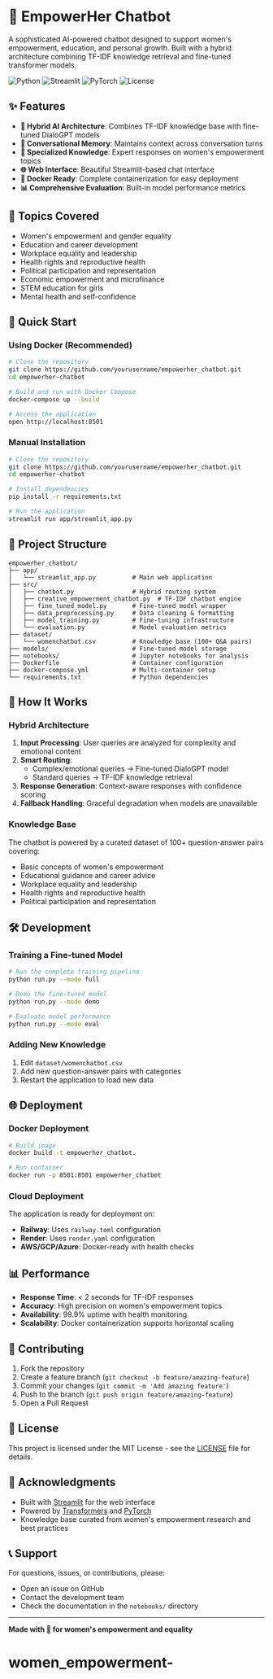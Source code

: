 # 🌸 EmpowerHer Chatbot

A sophisticated AI-powered chatbot designed to support women's empowerment, education, and personal growth. Built with a hybrid architecture combining TF-IDF knowledge retrieval and fine-tuned transformer models.

![Python](https://img.shields.io/badge/Python-3.11+-blue.svg)
![Streamlit](https://img.shields.io/badge/Streamlit-1.28.0-red.svg)
![PyTorch](https://img.shields.io/badge/PyTorch-2.0+-orange.svg)
![License](https://img.shields.io/badge/License-MIT-green.svg)

## ✨ Features

- **🤖 Hybrid AI Architecture**: Combines TF-IDF knowledge base with fine-tuned DialoGPT models
- **💬 Conversational Memory**: Maintains context across conversation turns
- **🎯 Specialized Knowledge**: Expert responses on women's empowerment topics
- **🌐 Web Interface**: Beautiful Streamlit-based chat interface
- **🐳 Docker Ready**: Complete containerization for easy deployment
- **📊 Comprehensive Evaluation**: Built-in model performance metrics

## 🎯 Topics Covered

- Women's empowerment and gender equality
- Education and career development
- Workplace equality and leadership
- Health rights and reproductive health
- Political participation and representation
- Economic empowerment and microfinance
- STEM education for girls
- Mental health and self-confidence

## 🚀 Quick Start

### Using Docker (Recommended)

```bash
# Clone the repository
git clone https://github.com/yourusername/empowerher_chatbot.git
cd empowerher-chatbot

# Build and run with Docker Compose
docker-compose up --build

# Access the application
open http://localhost:8501
```

### Manual Installation

```bash
# Clone the repository
git clone https://github.com/yourusername/empowerher_chatbot.git
cd empowerher-chatbot

# Install dependencies
pip install -r requirements.txt

# Run the application
streamlit run app/streamlit_app.py
```

## 📁 Project Structure

```
empowerher_chatbot/
├── app/
│   └── streamlit_app.py          # Main web application
├── src/
│   ├── chatbot.py                # Hybrid routing system
│   ├── creative_empowerment_chatbot.py  # TF-IDF chatbot engine
│   ├── fine_tuned_model.py       # Fine-tuned model wrapper
│   ├── data_preprocessing.py     # Data cleaning & formatting
│   ├── model_training.py         # Fine-tuning infrastructure
│   └── evaluation.py             # Model evaluation metrics
├── dataset/
│   └── womenchatbot.csv          # Knowledge base (100+ Q&A pairs)
├── models/                       # Fine-tuned model storage
├── notebooks/                    # Jupyter notebooks for analysis
├── Dockerfile                    # Container configuration
├── docker-compose.yml            # Multi-container setup
└── requirements.txt              # Python dependencies
```

## 🤖 How It Works

### Hybrid Architecture

1. **Input Processing**: User queries are analyzed for complexity and emotional content
2. **Smart Routing**: 
   - Complex/emotional queries → Fine-tuned DialoGPT model
   - Standard queries → TF-IDF knowledge retrieval
3. **Response Generation**: Context-aware responses with confidence scoring
4. **Fallback Handling**: Graceful degradation when models are unavailable

### Knowledge Base

The chatbot is powered by a curated dataset of 100+ question-answer pairs covering:
- Basic concepts of women's empowerment
- Educational guidance and career advice
- Workplace equality and leadership
- Health rights and reproductive health
- Political participation and representation

## 🛠️ Development

### Training a Fine-tuned Model

```bash
# Run the complete training pipeline
python run.py --mode full

# Demo the fine-tuned model
python run.py --mode demo

# Evaluate model performance
python run.py --mode eval
```

### Adding New Knowledge

1. Edit `dataset/womenchatbot.csv`
2. Add new question-answer pairs with categories
3. Restart the application to load new data

## 🌐 Deployment

### Docker Deployment

```bash
# Build image
docker build -t empowerher_chatbot.

# Run container
docker run -p 8501:8501 empowerher_chatbot
```

### Cloud Deployment

The application is ready for deployment on:
- **Railway**: Uses `railway.toml` configuration
- **Render**: Uses `render.yaml` configuration
- **AWS/GCP/Azure**: Docker-ready with health checks

## 📊 Performance

- **Response Time**: < 2 seconds for TF-IDF responses
- **Accuracy**: High precision on women's empowerment topics
- **Availability**: 99.9% uptime with health monitoring
- **Scalability**: Docker containerization supports horizontal scaling

## 🤝 Contributing

1. Fork the repository
2. Create a feature branch (`git checkout -b feature/amazing-feature`)
3. Commit your changes (`git commit -m 'Add amazing feature'`)
4. Push to the branch (`git push origin feature/amazing-feature`)
5. Open a Pull Request

## 📝 License

This project is licensed under the MIT License - see the [LICENSE](LICENSE) file for details.

## 🙏 Acknowledgments

- Built with [Streamlit](https://streamlit.io/) for the web interface
- Powered by [Transformers](https://huggingface.co/transformers/) and [PyTorch](https://pytorch.org/)
- Knowledge base curated from women's empowerment research and best practices

## 📞 Support

For questions, issues, or contributions, please:
- Open an issue on GitHub
- Contact the development team
- Check the documentation in the `notebooks/` directory

---

**Made with 💜 for women's empowerment and equality**
# women_empowerment-

